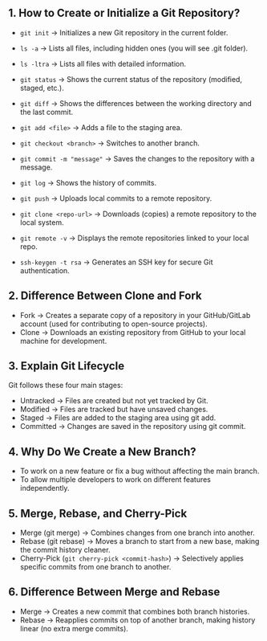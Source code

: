 ## 1. How to Create or Initialize a Git Repository?
- ```git init``` → Initializes a new Git repository in the current folder.

- ```ls -a``` → Lists all files, including hidden ones (you will see .git folder).

- ```ls -ltra``` → Lists all files with detailed information.

- ```git status``` → Shows the current status of the repository (modified, staged, etc.).
- ```git diff``` → Shows the differences between the working directory and the last commit.

- ```git add <file>``` → Adds a file to the staging area.
- ```git checkout <branch>``` → Switches to another branch.

- ```git commit -m "message"``` → Saves the changes to the repository with a message.

- ```git log``` → Shows the history of commits.
- ```git push``` → Uploads local commits to a remote repository.
- ```git clone <repo-url>``` → Downloads (copies) a remote repository to the local system.
- ```git remote -v``` → Displays the remote repositories linked to your local repo.
- ```ssh-keygen -t rsa``` → Generates an SSH key for secure Git authentication.

## 2. Difference Between Clone and Fork
- Fork → Creates a separate copy of a repository in your GitHub/GitLab account (used for contributing to open-source projects).
- Clone → Downloads an existing repository from GitHub to your local machine for development.
## 3. Explain Git Lifecycle
Git follows these four main stages:

- Untracked → Files are created but not yet tracked by Git.
- Modified → Files are tracked but have unsaved changes.
- Staged → Files are added to the staging area using git add.
- Committed → Changes are saved in the repository using git commit.
## 4. Why Do We Create a New Branch?
- To work on a new feature or fix a bug without affecting the main branch.
- To allow multiple developers to work on different features independently.
## 5. Merge, Rebase, and Cherry-Pick
- Merge (git merge) → Combines changes from one branch into another.
- Rebase (git rebase) → Moves a branch to start from a new base, making the commit history cleaner.
- Cherry-Pick (```git cherry-pick <commit-hash>```) → Selectively applies specific commits from one branch to another.
## 6. Difference Between Merge and Rebase
- Merge → Creates a new commit that combines both branch histories.
- Rebase → Reapplies commits on top of another branch, making history linear (no extra merge commits).
